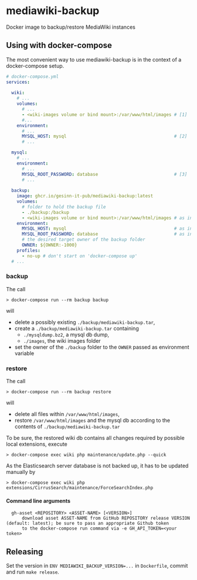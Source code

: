 # mediawiki-backup

Docker image to backup/restore MediaWiki instances

## Using with docker-compose

The most convenient way to use mediawiki-backup is in the context of a docker-compose setup.

```yml
# docker-compose.yml
services: 
  
  wiki:
    # ...
    volumes:
      # ...
      - <wiki-images volume or bind mount>:/var/www/html/images # [1]
      #...
    environment:
      # ...
      MYSQL_HOST: mysql                                         # [2]
      # ...

  mysql:
    # ...
    environment:
      # ...
      MYSQL_ROOT_PASSWORD: database                             # [3]
      # ...
  
  backup:
    image: ghcr.io/gesinn-it-pub/mediawiki-backup:latest
    volumes:
      # folder to hold the backup file
      - ./backup:/backup
      - <wiki-images volume or bind mount>:/var/www/html/images # as in [1]
    environment:
      MYSQL_HOST: mysql                                         # as in [2]
      MYSQL_ROOT_PASSWORD: database                             # as in [3]
      # the desired target owner of the backup folder
      OWNER: ${OWNER:-1000}
    profiles:
      - no-up # don't start on 'docker-compose up'
  # ...
```

### backup

The call
```shell
> docker-compose run --rm backup backup
```
will 
* delete a possibly existing `./backup/mediawiki-backup.tar`,
* create a `./backup/mediawiki-backup.tar` containing
  * `./mysqldump.bz2`, a mysql db dump,
  * `./images`, the wiki images folder
* set the owner of the `./backup` folder to the `OWNER` passed as environment variable

### restore

The call
```shell
> docker-compose run --rm backup restore
```
will 
* delete all files within `/var/www/html/images`,
* restore `/var/www/html/images` and the mysql db according to the contents of `./backup/mediawiki-backup.tar`

To be sure, the restored wiki db contains all changes required by possible local extensions, execute 
```shell
> docker-compose exec wiki php maintenance/update.php --quick
```

As the Elasticsearch server database is not backed up, it has to be updated manually by
```shell
> docker-compose exec wiki php extensions/CirrusSearch/maintenance/ForceSearchIndex.php
```

#### Command line arguments
```
  gh-asset <REPOSITORY> <ASSET-NAME> [<VERSION>]
      download asset ASSET-NAME from GitHub REPOSITORY release VERSION (default: latest); be sure to pass an appropriate Github token
      to the docker-compose run command via -e GH_API_TOKEN=<your token>
```


## Releasing

Set the version in `ENV MEDIAWIKI_BACKUP_VERSION=...` in `Dockerfile`, commit and run `make release`.
